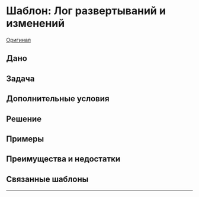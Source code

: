 # Шаблон: Лог развертываний и изменений

[Оригинал](https://microservices.io/patterns/observability/log-deployments-and-changes.html)

## Дано

## Задача

## Дополнительные условия

## Решение

## Примеры

## Преимущества и недостатки

## Связанные шаблоны

---